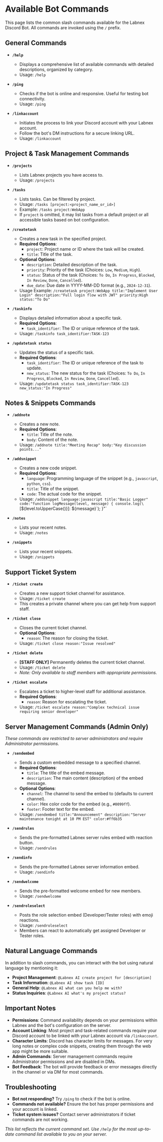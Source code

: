 # Available Bot Commands

This page lists the common slash commands available for the Labnex Discord Bot. All commands are invoked using the `/` prefix.

## General Commands

-   **`/help`**
    -   Displays a comprehensive list of available commands with detailed descriptions, organized by category.
    -   Usage: `/help`

-   **`/ping`**
    -   Checks if the bot is online and responsive. Useful for testing bot connectivity.
    -   Usage: `/ping`

-   **`/linkaccount`**
    -   Initiates the process to link your Discord account with your Labnex account.
    -   Follow the bot's DM instructions for a secure linking URL.
    -   Usage: `/linkaccount`

## Project & Task Management Commands

-   **`/projects`**
    -   Lists Labnex projects you have access to.
    -   Usage: `/projects`

-   **`/tasks`**
    -   Lists tasks. Can be filtered by project.
    -   Usage: `/tasks [project:<project_name_or_id>]`
    -   Example: `/tasks project:WebApp`
    -   If `project` is omitted, it may list tasks from a default project or all accessible tasks based on bot configuration.

-   **`/createtask`**
    -   Creates a new task in the specified project.
    -   **Required Options**:
        *   `project`: Project name or ID where the task will be created.
        *   `title`: Title of the task.
    -   **Optional Options**:
        *   `description`: Detailed description of the task.
        *   `priority`: Priority of the task (Choices: `Low`, `Medium`, `High`).
        *   `status`: Status of the task (Choices: `To Do`, `In Progress`, `Blocked`, `In Review`, `Done`, `Cancelled`).
        *   `due_date`: Due date in YYYY-MM-DD format (e.g., `2024-12-31`).
    -   Usage Example: `/createtask project:WebApp title:"Implement User Login" description:"Full login flow with JWT" priority:High status:"To Do"`

-   **`/taskinfo`**
    -   Displays detailed information about a specific task.
    -   **Required Options**:
        *   `task_identifier`: The ID or unique reference of the task.
    -   Usage: `/taskinfo task_identifier:TASK-123`

-   **`/updatetask status`**
    -   Updates the status of a specific task.
    -   **Required Options**:
        *   `task_identifier`: The ID or unique reference of the task to update.
        *   `new_status`: The new status for the task (Choices: `To Do`, `In Progress`, `Blocked`, `In Review`, `Done`, `Cancelled`).
    -   Usage: `/updatetask status task_identifier:TASK-123 new_status:"In Progress"`

## Notes & Snippets Commands

-   **`/addnote`**
    -   Creates a new note.
    -   **Required Options**:
        *   `title`: Title of the note.
        *   `body`: Content of the note.
    -   Usage: `/addnote title:"Meeting Recap" body:"Key discussion points..."`

-   **`/addsnippet`**
    -   Creates a new code snippet.
    -   **Required Options**:
        *   `language`: Programming language of the snippet (e.g., `javascript`, `python`, `css`).
        *   `title`: Title of the snippet.
        *   `code`: The actual code for the snippet.
    -   Usage: `/addsnippet language:javascript title:"Basic Logger" code:"function logMessage(level, message) { console.log(\`[\${level.toUpperCase()}]: \${message}\`); }"`

-   **`/notes`**
    -   Lists your recent notes.
    -   Usage: `/notes`

-   **`/snippets`**
    -   Lists your recent snippets.
    -   Usage: `/snippets`

## Support Ticket System

-   **`/ticket create`**
    -   Creates a new support ticket channel for assistance.
    -   Usage: `/ticket create`
    -   This creates a private channel where you can get help from support staff.

-   **`/ticket close`**
    -   Closes the current ticket channel.
    -   **Optional Options**:
        *   `reason`: The reason for closing the ticket.
    -   Usage: `/ticket close reason:"Issue resolved"`

-   **`/ticket delete`**
    -   **[STAFF ONLY]** Permanently deletes the current ticket channel.
    -   Usage: `/ticket delete`
    -   *Note: Only available to staff members with appropriate permissions.*

-   **`/ticket escalate`**
    -   Escalates a ticket to higher-level staff for additional assistance.
    -   **Required Options**:
        *   `reason`: Reason for escalating the ticket.
    -   Usage: `/ticket escalate reason:"Complex technical issue requiring senior developer"`

## Server Management Commands (Admin Only)

*These commands are restricted to server administrators and require Administrator permissions.*

-   **`/sendembed`**
    -   Sends a custom embedded message to a specified channel.
    -   **Required Options**:
        *   `title`: The title of the embed message.
        *   `description`: The main content (description) of the embed message.
    -   **Optional Options**:
        *   `channel`: The channel to send the embed to (defaults to current channel).
        *   `color`: Hex color code for the embed (e.g., `#0099ff`).
        *   `footer`: Footer text for the embed.
    -   Usage: `/sendembed title:"Announcement" description:"Server maintenance tonight at 10 PM EST" color:#ff6b35`

-   **`/sendrules`**
    -   Sends the pre-formatted Labnex server rules embed with reaction button.
    -   Usage: `/sendrules`

-   **`/sendinfo`**
    -   Sends the pre-formatted Labnex server information embed.
    -   Usage: `/sendinfo`

-   **`/sendwelcome`**
    -   Sends the pre-formatted welcome embed for new members.
    -   Usage: `/sendwelcome`

-   **`/sendroleselect`**
    -   Posts the role selection embed (Developer/Tester roles) with emoji reactions.
    -   Usage: `/sendroleselect`
    -   Members can react to automatically get assigned Developer or Tester roles.

## Natural Language Commands

In addition to slash commands, you can interact with the bot using natural language by mentioning it:

-   **Project Management**: `@Labnex AI create project for [description]`
-   **Task Information**: `@Labnex AI show task [ID]`
-   **General Help**: `@Labnex AI what can you help me with?`
-   **Status Inquiries**: `@Labnex AI what's my project status?`

## Important Notes

-   **Permissions**: Command availability depends on your permissions within Labnex and the bot's configuration on the server.
-   **Account Linking**: Most project and task-related commands require your Discord account to be linked with your Labnex account via `/linkaccount`.
-   **Character Limits**: Discord has character limits for messages. For very long notes or complex code snippets, creating them through the web app might be more suitable.
-   **Admin Commands**: Server management commands require Administrator permissions and are disabled in DMs.
-   **Bot Feedback**: The bot will provide feedback or error messages directly in the channel or via DM for most commands.

## Troubleshooting

-   **Bot not responding?** Try `/ping` to check if the bot is online.
-   **Commands not available?** Ensure the bot has proper permissions and your account is linked.
-   **Ticket system issues?** Contact server administrators if ticket commands are not working.

*This list reflects the current command set. Use `/help` for the most up-to-date command list available to you on your server.* 